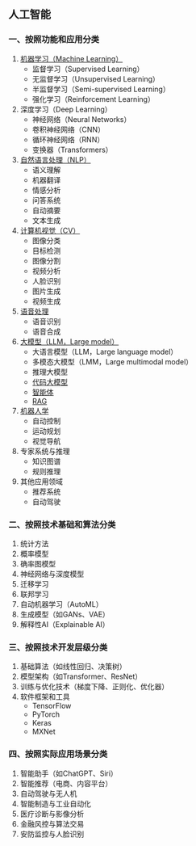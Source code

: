 ## 人工智能

### 一、按照功能和应用分类

1. [机器学习（Machine Learning）](./机器学习.md)
   - 监督学习（Supervised Learning）
   - 无监督学习（Unsupervised Learning）
   - 半监督学习（Semi-supervised Learning）
   - 强化学习（Reinforcement Learning）
2. 深度学习（Deep Learning）
   - 神经网络（Neural Networks）
   - 卷积神经网络（CNN）
   - 循环神经网络（RNN）
   - 变换器（Transformers）
3. [自然语言处理（NLP）](自然语言处理.md)
   - 语义理解
   - 机器翻译
   - 情感分析
   - 问答系统
   - 自动摘要
   - 文本生成
4. [计算机视觉（CV）](./计算机视觉.md)
   - 图像分类
   - 目标检测
   - 图像分割
   - 视频分析
   - 人脸识别
   - 图片生成
   - 视频生成
5. [语音处理](./语音处理.md)
   - 语音识别
   - 语音合成
6. [大模型（LLM，Large model）](./大模型.md)
   - 大语言模型（LLM，Large language model）
   - 多模态大模型（LMM，Large multimodal model）
   - 推理大模型
   - [代码大模型](./代码大模型.md)
   - [智能体](./智能体.md)
   - [RAG](./RAG.md)
7. [机器人学](./机器人.md)
   - 自动控制
   - 运动规划
   - 视觉导航
8. 专家系统与推理
   - 知识图谱
   - 规则推理
9. 其他应用领域
   - 推荐系统
   - 自动驾驶

### 二、按照技术基础和算法分类

1. 统计方法
2. 概率模型
3. 确率图模型
4. 神经网络与深度模型
5. 迁移学习
6. 联邦学习
7. 自动机器学习（AutoML）
8. 生成模型（如GANs、VAE）
9. 解释性AI（Explainable AI）

### 三、按照技术开发层级分类

1. 基础算法（如线性回归、决策树）
2. 模型架构（如Transformer、ResNet）
3. 训练与优化技术（梯度下降、正则化、优化器）
4. 软件框架和工具
   - TensorFlow
   - PyTorch
   - Keras
   - MXNet

### 四、按照实际应用场景分类

1. 智能助手（如ChatGPT、Siri）
2. 智能推荐（电商、内容平台）
3. 自动驾驶与无人机
4. 智能制造与工业自动化
5. 医疗诊断与影像分析
6. 金融风控与算法交易
7. 安防监控与人脸识别
